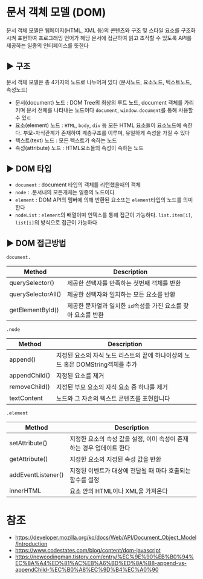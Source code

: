 # 문서 객체 모델 (DOM)

문서 객체 모델은 웹페이지(HTML, XML 등)의 콘텐츠와 구조 및 스타일 요소를 구조화 시켜 표현하여 프로그래밍 언어가 해당 문서에 접근하여 읽고 조작할 수 있도록 API를 제공하는 일종의 인터페이스를 뜻한다<br/>

## ▶ 구조

문서 객체 모델은 총 4가지의 노드로 나누어져 있다 (문서노드, 요소노드, 텍스트노드, 속성노드)

* 문서(document) 노드 : DOM Tree의 최상의 루트 노드, document 객체를 가리키며 문서 전체를 나타내는 노드이다 `document`, `window.document`를 통해 사용할 수 있ㄷ 
* 요소(element) 노드 : `HTML`, `body`, `div` 등 모든 HTML 요소들이 요소노드에 속한다. 부모-자식관계가 존재하여 계층구조를 이루며, 유일하게 속성을 가질 수 있다
* 텍스트(text) 노드 : 모든 텍스트가 속하는 노드
* 속성(attribute) 노드 : HTML요소들의 속성이 속하는 노드

## ▶ DOM 타입

* `document` : document 타입의 객체를 리턴했을때의 객체
*  `node` : .문서내의 모든개체는 일종의 노드이다
* `element` : DOM API의 멤버에 의해 반환된 요소또는 `element`타입의 노드를 의미한다
* `nodeList` : `element`의 배열이며 인덱스를 통해 접근이 가능하다. `list.item[i]`, `list[i]`의 방식으로 접근이 가능하다

## ▶ DOM 접근방법

`document.`

| Method             | Description                                                    |
|--------------------|----------------------------------------------------------------|
| querySelector()    | 제공한 선택자를 만족하는 첫번째 객체를 반환                    |
| querySelectorAll() | 제공한 선택자와 일치하는 모든 요소를 반환                      |
| getElementById()   | 제공한 문자열과 일치한 `id`속성을 가진 요소를 찾아 요소를 반환 |

`.node`

| Method        | Description                                                                     |
|---------------|---------------------------------------------------------------------------------|
| append()      | 지정된 요소의 자식 노드 리스트의 끝에 하나이상의 노드 혹은 DOMString객체를 추가 |
| appendChild() | 지정된 요소를 제거                                                              |
| removeChild() | 지정된 부모 요소의 자식 요소 중 하나를 제거                                     |
| textContent   | 노드와 그 자손의 텍스트 콘텐츠를 표현합니다                                     | 

`.element`

| Method             | Description                                                           |
|--------------------|-----------------------------------------------------------------------|
| setAttribute()     | 지정한 요소의 속성 값을 설정, 이미 속성이 존재하는 경우 업데이트 한다 |
| getAttribute()     | 지정한 요소의 지정된 속성 값을 반환                                   |
| addEventListener() | 지정된 이벤트가 대상에 전달될 때 마다 호출되는 함수를 설정            |
| innerHTML          | 요소 안의 HTML이나 XML을 가져온다                                     |

# 참조

* https://developer.mozilla.org/ko/docs/Web/API/Document_Object_Model/Introduction
* https://www.codestates.com/blog/content/dom-javascript
* https://newcodingman.tistory.com/entry/%EC%9E%90%EB%B0%94%EC%8A%A4%ED%81%AC%EB%A6%BD%ED%8A%B8-append-vs-appendChild-%EC%B0%A8%EC%9D%B4%EC%A0%90
